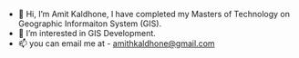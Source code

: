 - 👋 Hi, I’m Amit Kaldhone, I have completed my Masters of Technology on Geographic Informaiton System (GIS).
- 👀 I’m interested in GIS Development.
- 📫 you can email me at - amithkaldhone@gmail.com

<!---
amithkaldhone/amithkaldhone is a ✨ special ✨ repository because its `README.md` (this file) appears on your GitHub profile.
You can click the Preview link to take a look at your changes.

- 👋 Hi, I’m Amit Kaldhone, I have completed my Masters of Technology on Geographic Informaiton System (GIS).
- 👀 I’m interested in GIS Development.
- 📫 you can email me at - amithkaldhone@gmail.com

--->
